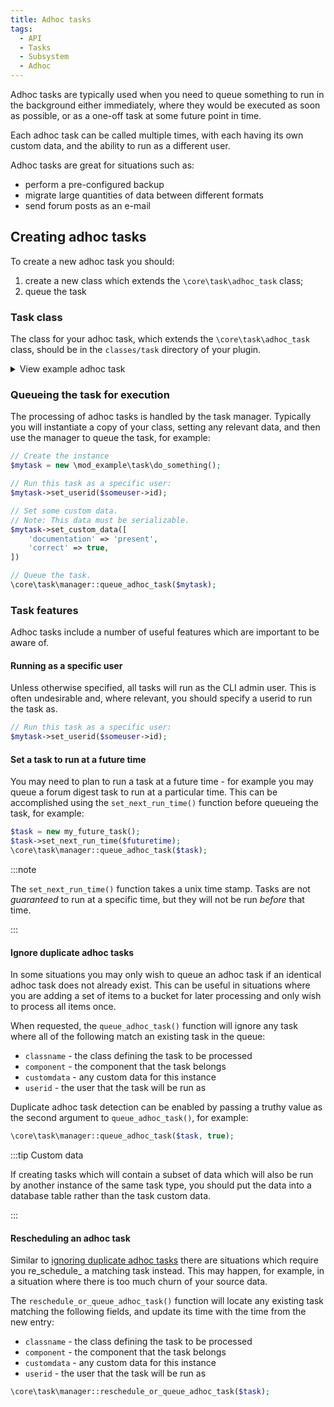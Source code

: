 ```yaml
---
title: Adhoc tasks
tags:
  - API
  - Tasks
  - Subsystem
  - Adhoc
---
```


Adhoc tasks are typically used when you need to queue something to run in the background either immediately, where they would be executed as soon as possible, or as a one-off task at some future point in time.

Each adhoc task can be called multiple times, with each having its own custom data, and the ability to run as a different user.

Adhoc tasks are great for situations such as:

- perform a pre-configured backup
- migrate large quantities of data between different formats
- send forum posts as an e-mail

## Creating adhoc tasks

To create a new adhoc task you should:

1. create a new class which extends the `\core\task\adhoc_task` class;
2. queue the task

### Task class

The class for your adhoc task, which extends the `\core\task\adhoc_task` class, should be in the `classes/task` directory of your plugin.

<details>

<summary>View example adhoc task</summary>

```php
namespace mod_example\task;

/**
 * An example of an adhoc task.
 */
class do_something extends \core\task\adhoc_task {

    /**
     * Execute the task.
     */
    public function execute() {
        // Call your own api
    }
}
```

</details>

### Queueing the task for execution

The processing of adhoc tasks is handled by the task manager. Typically you will instantiate a copy of your class, setting any relevant data, and then use the manager to queue the task, for example:

```php
// Create the instance
$mytask = new \mod_example\task\do_something();

// Run this task as a specific user:
$mytask->set_userid($someuser->id);

// Set some custom data.
// Note: This data must be serializable.
$mytask->set_custom_data([
    'documentation' => 'present',
    'correct' => true,
])

// Queue the task.
\core\task\manager::queue_adhoc_task($mytask);
```

### Task features

Adhoc tasks include a number of useful features which are important to be aware of.

#### Running as a specific user

Unless otherwise specified, all tasks will run as the CLI admin user. This is often undesirable and, where relevant, you should specify a userid to run the task as.

```php
// Run this task as a specific user:
$mytask->set_userid($someuser->id);
```

#### Set a task to run at a future time

You may need to plan to run a task at a future time - for example you may queue a forum digest task to run at a particular time. This can be accomplished using the `set_next_run_time()` function before queueing the task, for example:

```php
$task = new my_future_task();
$task->set_next_run_time($futuretime);
\core\task\manager::queue_adhoc_task($task);
```

:::note

The `set_next_run_time()` function takes a unix time stamp. Tasks are not _guaranteed_ to run at a specific time, but they will not be run _before_ that time.

:::

#### Ignore duplicate adhoc tasks

In some situations you may only wish to queue an adhoc task if an identical adhoc task does not already exist. This can be useful in situations where you are adding a set of items to a bucket for later processing and only wish to process all items once.

When requested, the `queue_adhoc_task()` function will ignore any task where all of the following match an existing task in the queue:

- `classname` - the class defining the task to be processed
- `component` - the component that the task belongs
- `customdata` - any custom data for this instance
- `userid` - the user that the task will be run as

Duplicate adhoc task detection can be enabled by passing a truthy value as the second argument to `queue_adhoc_task()`, for example:

```php
\core\task\manager::queue_adhoc_task($task, true);
```

:::tip Custom data

If creating tasks which will contain a subset of data which will also be run by another instance of the same task type, you should put the data into a database table rather than the task custom data.

:::

#### Rescheduling an adhoc task

Similar to [ignoring duplicate adhoc tasks](#ignore-duplicate-adhoc-tasks) there are situations which require you re_schedule_ a matching task instead. This may happen, for example, in a situation where there is too much churn of your source data.

The `reschedule_or_queue_adhoc_task()` function will locate any existing task matching the following fields, and update its time with the time from the new entry:

- `classname` - the class defining the task to be processed
- `component` - the component that the task belongs
- `customdata` - any custom data for this instance
- `userid` - the user that the task will be run as

```php
\core\task\manager::reschedule_or_queue_adhoc_task($task);
```
